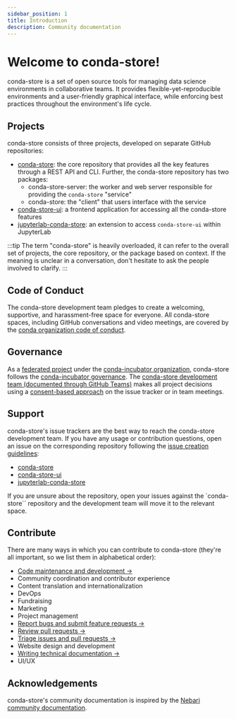 ```yaml
---
sidebar_position: 1
title: Introduction
description: Community documentation
---
```


# Welcome to conda-store!

conda-store is a set of open source tools for managing data science environments in collaborative teams. It provides flexible-yet-reproducible environments and a user-friendly graphical interface, while enforcing best practices throughout the environment's life cycle.

## Projects

conda-store consists of three projects, developed on separate GitHub repositories:

- [conda-store](https://github.com/conda-incubator/conda-store): the core repository that provides all the key features through a REST API and CLI. Further, the conda-store repository has two packages:
  - conda-store-server: the worker and web server responsible for providing the `conda-store` "service"
  - conda-store: the "client" that users interface with the service
- [conda-store-ui](https://github.com/conda-incubator/conda-store): a frontend application for accessing all the conda-store features
- [jupyterlab-conda-store](https://github.com/conda-incubator/jupyterlab-conda-store): an extension to access `conda-store-ui` within JupyterLab

:::tip
The term "conda-store" is heavily overloaded, it can refer to the overall set of projects, the core repository, or the package based on context.
If the meaning is unclear in a conversation, don't hesitate to ask the people involved to clarify.
:::

## Code of Conduct

The conda-store development team pledges to create a welcoming, supportive, and harassment-free space for everyone. All conda-store spaces, including GitHub conversations and video meetings, are covered by the [conda organization code of conduct](https://github.com/conda-incubator/governance/blob/main/CODE_OF_CONDUCT.md).

## Governance

As a [federated project](https://github.com/conda-incubator/governance/tree/main#federated-projects) under the [conda-incubator organization](https://github.com/conda-incubator), conda-store follows the [conda-incubator governance](https://github.com/conda-incubator/governance/tree/main#conda--conda-incubator-governance). The [conda-store development team (documented through GitHub Teams)](https://github.com/orgs/conda-incubator/teams) makes all project decisions using a [consent-based approach](https://www.sociocracyforall.org/consent-decision-making/) on the issue tracker or in team meetings.

## Support

conda-store's issue trackers are the best way to reach the conda-store development team. If you have any usage or contribution questions, open an issue on the corresponding repository following the [issue creation guidelines][issues]:

* [conda-store](https://github.com/conda-incubator/conda-store/issues/new/choose)
* [conda-store-ui](https://github.com/conda-incubator/conda-store-ui/issues/new/choose)
* [jupyterlab-conda-store](https://github.com/conda-incubator/jupyterlab-conda-store/issues/new/choose)

If you are unsure about the repository, open your issues against the `conda-store`` repository and the development team will move it to the relevant space.

## Contribute

There are many ways in which you can contribute to conda-store (they're all important, so we list them in alphabetical order):

* [Code maintenance and development →][contribute-code]
* Community coordination and contributor experience
* Content translation and internationalization
* DevOps
* Fundraising
* Marketing
* Project management
* [Report bugs and submit feature requests →][issues]
* [Review pull requests →][reviewer-guidelines]
* [Triage issues and pull requests →][triage]
* Website design and development
* [Writing technical documentation →][contribute-docs]
* UI/UX

<!-- TODO: Add links to contribution guidelines for code, docs, and maintenance. -->

<!-- ## Design assets -->

## Acknowledgements

conda-store's community documentation is inspired by the [Nebari community documentation](https://www.nebari.dev/docs/community).


<!-- Internal links -->

[contribute-code]: /community/contribute/contribute-code
[contribute-docs]: /community/contribute/contribute-docs
[triage]: /community/maintenance/triage
[issues]: /community/contribute/issues
[reviewer-guidelines]: /community/maintenance/reviewer-guidelines
